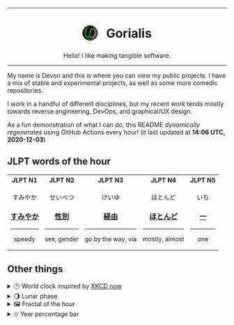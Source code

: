 ***

<h1 align="center">
<sub>
    <img src="readme/resources/avatar.png" height="36">
</sub>
&nbsp;
Gorialis
</h1>
<p align="center">
Hello! I like making tangible software.
</p>

***

My name is Devon and this is where you can view my public projects. I have a mix of stable and experimental projects, as well as some more comedic repositories.

I work in a handful of different disciplines, but my recent work tends mostly towards reverse engineering, DevOps, and graphical/UX design.

As a fun demonstration of what I can do, this README *dynamically regenerates* using GitHub Actions every hour! (it last updated at **14:06 UTC, 2020-12-03**)

<h2>JLPT words of the hour</h2>
<table>
    <tr>
        <th>JLPT N1</th>
        <th>JLPT N2</th>
        <th>JLPT N3</th>
        <th>JLPT N4</th>
        <th>JLPT N5</th>
    </tr>
    <tr>
        <td>
            <p align="center">すみやか</p>
            <h3 align="center"><b><a href="https://jisho.org/search/%E3%81%99%E3%81%BF%E3%82%84%E3%81%8B">すみやか</a></b></h3>
            <hr>
            <p align="center">speedy</p>
        </td>
        <td>
            <p align="center">せいべつ</p>
            <h3 align="center"><b><a href="https://jisho.org/search/%E6%80%A7%E5%88%A5">性別</a></b></h3>
            <hr>
            <p align="center">sex,<wbr> gender</p>
        </td>
        <td>
            <p align="center">けいゆ</p>
            <h3 align="center"><b><a href="https://jisho.org/search/%E7%B5%8C%E7%94%B1">経由</a></b></h3>
            <hr>
            <p align="center">go by the way,<wbr> via</p>
        </td>
        <td>
            <p align="center">ほとんど</p>
            <h3 align="center"><b><a href="https://jisho.org/search/%E3%81%BB%E3%81%A8%E3%82%93%E3%81%A9">ほとんど</a></b></h3>
            <hr>
            <p align="center">mostly,<wbr> almost</p>
        </td>
        <td>
            <p align="center">いち</p>
            <h3 align="center"><b><a href="https://jisho.org/search/%E4%B8%80">一</a></b></h3>
            <hr>
            <p align="center">one</p>
        </td>
    </tr>
</table>

<h2>Other things</h2>
<details>
<summary>🕑  World clock inspired by <a href="https://xkcd.com/now">XKCD now</a></summary>

> <img src="generated/now.png" width="512">

</details>
<details>
<summary>🌖 Lunar phase</summary>

The moon is approximately 64.49% through its phase (Waning Gibbous).

</details>
<details>
<summary>&#x1f5bc; Fractal of the hour</summary>

> <img src="generated/fractal.png" width="512">

</details>
<details>
<summary>&#x23f2; Year percentage bar</summary>
<pre><code>2020 [██████████████████▁▁] 92.24%</code></pre>
</details>
